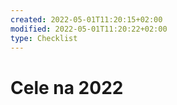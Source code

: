 ```yaml
---
created: 2022-05-01T11:20:15+02:00
modified: 2022-05-01T11:20:22+02:00
type: Checklist
---
```


# Cele na 2022

